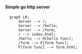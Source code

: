 #### Simple go http server

```mermaid
  graph LR;
      Server --> /;
      Server --> /hello;
      Server --> /form;      
      / --> index.html;
      /hello --> H[hello func];
      /form --> F[form func];
      F[form func] --> form.html;
```
